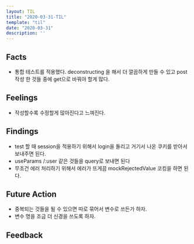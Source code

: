 ```yaml
---
layout: TIL
title: "2020-03-31-TIL"
template: "til"
date: "2020-03-31"
description: ''
---
```


## Facts

- 통합 테스트를 적용했다. deconstructing 을 해서 더 깔끔하게 만들 수 있고 post 작성 한 것들 중에 get으로 바꿔야 할게 많다.

## Feelings

- 작성할수록 수정할게 많아진다고 느껴진다.

## Findings

- test 할 때 session을 적용하기 위해서 login을 돌리고 거기서 나온 쿠키를 받아서 보내주면 된다.
- useParams /:user 같은 것들을 query로 보내면 된다
- 무조건 에러 처리하기 위해서 에러가 뜨게끔 mockRejectedValue 코킹을 하면 된다.

## Future Action

- 중복되는 것들을 될 수 있으면 따로 묶어서 변수로 쓰든가 하자.
- 변수 명을 조금 더 신경을 쓰도록 하자.

## Feedback
